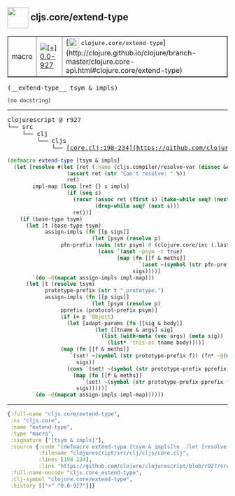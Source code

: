## <img width="48px" valign="middle" src="http://i.imgur.com/Hi20huC.png"> cljs.core/extend-type

 <table border="1">
<tr>
<td>macro</td>
<td><a href="https://github.com/cljsinfo/api-refs/tree/0.0-927"><img valign="middle" alt="[+] 0.0-927" src="https://img.shields.io/badge/+-0.0--927-lightgrey.svg"></a> </td>
<td>
[<img height="24px" valign="middle" src="http://i.imgur.com/1GjPKvB.png"> <samp>clojure.core/extend-type</samp>](http://clojure.github.io/clojure/branch-master/clojure.core-api.html#clojure.core/extend-type)
</td>
</tr>
</table>

 <samp>
(__extend-type__ tsym & impls)<br>
</samp>

```
(no docstring)
```

---

 <pre>
clojurescript @ r927
└── src
    └── clj
        └── cljs
            └── <ins>[core.clj:198-234](https://github.com/clojure/clojurescript/blob/r927/src/clj/cljs/core.clj#L198-L234)</ins>
</pre>

```clj
(defmacro extend-type [tsym & impls]
  (let [resolve #(let [ret (:name (cljs.compiler/resolve-var (dissoc &env :locals) %))]
                   (assert ret (str "Can't resolve: " %))
                   ret)
        impl-map (loop [ret {} s impls]
                   (if (seq s)
                     (recur (assoc ret (first s) (take-while seq? (next s)))
                            (drop-while seq? (next s)))
                     ret))]
    (if (base-type tsym)
      (let [t (base-type tsym)
            assign-impls (fn [[p sigs]]
                           (let [psym (resolve p)
				 pfn-prefix (subs (str psym) 0 (clojure.core/inc (.lastIndexOf (str psym) ".")))]
                             (cons `(aset ~psym ~t true)
                                   (map (fn [[f & meths]]
                                          `(aset ~(symbol (str pfn-prefix f)) ~t (fn* ~@meths)))
                                        sigs))))]
        `(do ~@(mapcat assign-impls impl-map)))
      (let [t (resolve tsym)
            prototype-prefix (str t ".prototype.")
            assign-impls (fn [[p sigs]]
                           (let [psym (resolve p)
				 pprefix (protocol-prefix psym)]
			     (if (= p 'Object)
			       (let [adapt-params (fn [[sig & body]]
						    (let [[tname & args] sig]
						      (list (with-meta (vec args) (meta sig))
							    (list* 'this-as tname body))))]
				 (map (fn [[f & meths]]
					`(set! ~(symbol (str prototype-prefix f)) (fn* ~@(map adapt-params meths))))
				      sigs))
			       (cons `(set! ~(symbol (str prototype-prefix pprefix)) true)
				     (map (fn [[f & meths]]
					    `(set! ~(symbol (str prototype-prefix pprefix f)) (fn* ~@meths)))
					  sigs)))))]
        `(do ~@(mapcat assign-impls impl-map))))))
```


---

```clj
{:full-name "cljs.core/extend-type",
 :ns "cljs.core",
 :name "extend-type",
 :type "macro",
 :signature ["[tsym & impls]"],
 :source {:code "(defmacro extend-type [tsym & impls]\n  (let [resolve #(let [ret (:name (cljs.compiler/resolve-var (dissoc &env :locals) %))]\n                   (assert ret (str \"Can't resolve: \" %))\n                   ret)\n        impl-map (loop [ret {} s impls]\n                   (if (seq s)\n                     (recur (assoc ret (first s) (take-while seq? (next s)))\n                            (drop-while seq? (next s)))\n                     ret))]\n    (if (base-type tsym)\n      (let [t (base-type tsym)\n            assign-impls (fn [[p sigs]]\n                           (let [psym (resolve p)\n\t\t\t\t pfn-prefix (subs (str psym) 0 (clojure.core/inc (.lastIndexOf (str psym) \".\")))]\n                             (cons `(aset ~psym ~t true)\n                                   (map (fn [[f & meths]]\n                                          `(aset ~(symbol (str pfn-prefix f)) ~t (fn* ~@meths)))\n                                        sigs))))]\n        `(do ~@(mapcat assign-impls impl-map)))\n      (let [t (resolve tsym)\n            prototype-prefix (str t \".prototype.\")\n            assign-impls (fn [[p sigs]]\n                           (let [psym (resolve p)\n\t\t\t\t pprefix (protocol-prefix psym)]\n\t\t\t     (if (= p 'Object)\n\t\t\t       (let [adapt-params (fn [[sig & body]]\n\t\t\t\t\t\t    (let [[tname & args] sig]\n\t\t\t\t\t\t      (list (with-meta (vec args) (meta sig))\n\t\t\t\t\t\t\t    (list* 'this-as tname body))))]\n\t\t\t\t (map (fn [[f & meths]]\n\t\t\t\t\t`(set! ~(symbol (str prototype-prefix f)) (fn* ~@(map adapt-params meths))))\n\t\t\t\t      sigs))\n\t\t\t       (cons `(set! ~(symbol (str prototype-prefix pprefix)) true)\n\t\t\t\t     (map (fn [[f & meths]]\n\t\t\t\t\t    `(set! ~(symbol (str prototype-prefix pprefix f)) (fn* ~@meths)))\n\t\t\t\t\t  sigs)))))]\n        `(do ~@(mapcat assign-impls impl-map))))))",
          :filename "clojurescript/src/clj/cljs/core.clj",
          :lines [198 234],
          :link "https://github.com/clojure/clojurescript/blob/r927/src/clj/cljs/core.clj#L198-L234"},
 :full-name-encode "cljs.core_extend-type",
 :clj-symbol "clojure.core/extend-type",
 :history [["+" "0.0-927"]]}

```
